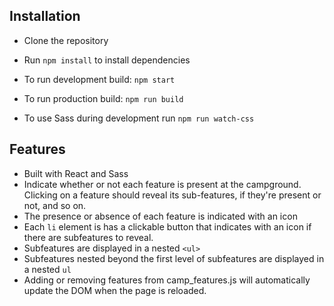 ## Installation
- Clone the repository
- Run `npm install` to install dependencies
- To run development build: `npm start`
- To run production build: `npm run build`

- To use Sass during development run `npm run watch-css`

## Features 

- Built with React and Sass
- Indicate whether or not each feature is present at the campground. Clicking on a feature should reveal its sub-features, if they're present or not, and so on.
- The presence or absence of each feature is indicated with an icon
- Each `li` element is has a clickable button that indicates with an icon if there are subfeatures to reveal.
- Subfeatures are displayed in a nested `<ul>`
- Subfeatures nested beyond the first level of subfeatures are displayed in a nested `ul`
- Adding or removing features from camp_features.js will automatically update the DOM when the page is reloaded.

